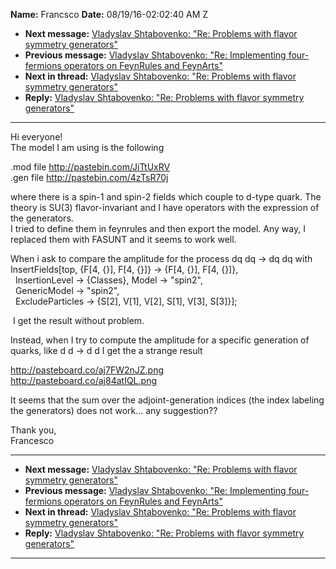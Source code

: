 **Name:** Francsco
**Date:** 08/19/16-02:02:40 AM Z

  - **Next message:** [Vladyslav Shtabovenko: "Re: Problems with flavor
    symmetry generators"](1103.html)
  - **Previous message:** [Vladyslav Shtabovenko: "Re: Implementing
    four-fermions operators on FeynRules and FeynArts"](1101.html)
  - **Next in thread:** [Vladyslav Shtabovenko: "Re: Problems with
    flavor symmetry generators"](1103.html)
  - **Reply:** [Vladyslav Shtabovenko: "Re: Problems with flavor
    symmetry generators"](1103.html)

-----

Hi everyone\!  
The model I am using is the following  

.mod file <http://pastebin.com/JiTtUxRV>  
.gen file <http://pastebin.com/4zTsR70j>  

where there is a spin-1 and spin-2 fields which couple to d-type quark.
The theory is SU(3) flavor-invariant and I have operators with the
expression of the generators.  
I tried to define them in feynrules and then export the model. Any way,
I replaced them with FASUNT and it seems to work well.  

When i ask to compare the amplitude for the process dq dq -\> dq dq
with  
InsertFields[top, {F[4, {}], F[4, {}]} -\> {F[4,
{}], F[4, {}]},  
  InsertionLevel -\> {Classes}, Model -\> "spin2",  
  GenericModel -\> "spin2",  
  ExcludeParticles -\> {S[2], V[1], V[2],
S[1], V[3], S[3]}];  

 I get the result without problem.  

Instead, when I try to compute the amplitude for a specific generation
of quarks, like d d -\> d d I get the a strange result  

<http://pasteboard.co/aj7FW2nJZ.png>  
<http://pasteboard.co/aj84atIQL.png>  

It seems that the sum over the adjoint-generation indices (the index
labeling the generators) does not work… any suggestion??  

Thank you,  
Francesco  

-----

  - **Next message:** [Vladyslav Shtabovenko: "Re: Problems with flavor
    symmetry generators"](1103.html)
  - **Previous message:** [Vladyslav Shtabovenko: "Re: Implementing
    four-fermions operators on FeynRules and FeynArts"](1101.html)
  - **Next in thread:** [Vladyslav Shtabovenko: "Re: Problems with
    flavor symmetry generators"](1103.html)
  - **Reply:** [Vladyslav Shtabovenko: "Re: Problems with flavor
    symmetry generators"](1103.html)

-----

